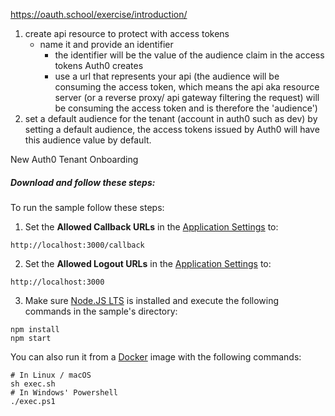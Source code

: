 https://oauth.school/exercise/introduction/

1) create api resource to protect with access tokens
	- name it and provide an identifier
		- the identifier will be the value of the audience claim in the access tokens Auth0 creates
		- use a url that represents your api (the audience will be consuming the access token, which means the api aka resource server (or a reverse proxy/ api gateway filtering the request) will be consuming the access token and is therefore the 'audience')
2) set a default audience for the tenant (account in auth0 such as dev)
by setting a default audience, the access tokens issued by Auth0 will have this audience value by default.


New Auth0 Tenant Onboarding
##### Download and follow these steps:

To run the sample follow these steps:

1. Set the **Allowed Callback URLs** in the [Application Settings](https://manage.auth0.com/#/applications/PkTsoEzF44NNTXTvq6SIf5wuppiuqBba/settings) to:

```
http://localhost:3000/callback
```

2. Set the **Allowed Logout URLs** in the [Application Settings](https://manage.auth0.com/#/applications/PkTsoEzF44NNTXTvq6SIf5wuppiuqBba/settings) to:

```
http://localhost:3000
```

3. Make sure [Node.JS LTS](https://nodejs.org/en/download/) is installed and execute the following commands in the sample's directory:

```
npm install
npm start
```

You can also run it from a [Docker](https://www.docker.com/) image with the following commands:

```
# In Linux / macOS
sh exec.sh
# In Windows' Powershell
./exec.ps1
```